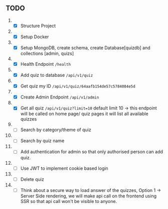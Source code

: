 ## TODO

1. - [x] Structure Project 
1. - [x] Setup Docker 
1. - [x] Setup MongoDB, create schema, create Database[quizdb] and collections [admin, quizs]
1. - [x] Health Endpoint `/health`    
3. - [x] Add quiz to database `/api/v1/quiz`   
3. - [x] Get quiz my ID `/api/v1/quiz/64aafb154de57c5784084e5d`   
5. - [x] Create Admin Endpoint `/api/v1/admin`     
4. - [x] Get all quiz `/api/v1/quiz?limit=10` default limit 10 -> this endpoint will be called on home page/ quiz pages it will list all available quizzes
7. - [ ] Search by category/theme of quiz   
7. - [ ] Search by quiz name  
6. - [ ] Add authentication for admin so that only authorised person can add quiz.  
7. - [ ] Use JWT to implement cookie based login   
7. - [ ] Delete quiz   
8. - [ ] Think about a secure way to load answer of the quizzes, Option 1 -> Server Side rendering, we will make api call on the frontend using SSR so that api call won't be visible to anyone.  
